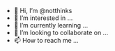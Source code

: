 - 👋 Hi, I’m @notthinks
- 👀 I’m interested in ...
- 🌱 I’m currently learning ...
- 💞️ I’m looking to collaborate on ...
- 📫 How to reach me ...

<!---
notthinks/notthinks is a ✨ special ✨ repository because its `README.md` (this file) appears on your GitHub profile.
You can click the Preview link to take a look at your changes.
--->
